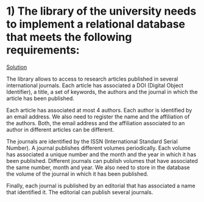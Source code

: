 # 1) The library of the university needs to implement a relational database that meets the following requirements:
[Solution](SOLVED.md)

The library allows to access to research articles published in several international journals. Each article has associated a DOI (Digital Object Identifier), a title, a set of keywords, the authors and the journal in which the article has been published.

Each article has associated at most 4 authors. Each author is identified by an email address. We also need to register the name and the affiliation of the authors. Both, the email address and the affiliation associated to an author in different articles can be different.

The journals are identified by the ISSN (International Standard Serial Number). A journal publishes different volumes periodically. Each volume has associated a unique number and the month and the year in which it has been published. Different journals can publish volumes that have associated the same number, month and year. We also need to store in the database the volume of the journal in which it has been published.

Finally, each journal is published by an editorial that has associated a name that identified it. The editorial can publish several journals.

